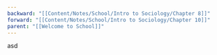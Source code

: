 ```yaml
---
backward: "[[Content/Notes/School/Intro to Sociology/Chapter 8]]"
forward: "[[Content/Notes/School/Intro to Sociology/Chapter 10]]"
parent: "[[Welcome to School]]"
---
```

asd